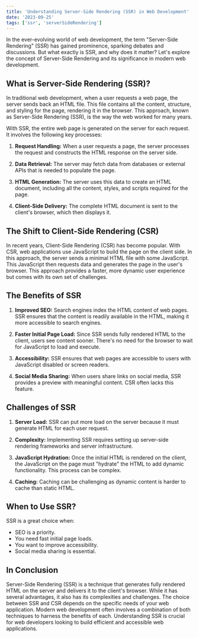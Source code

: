 ```yaml
---
title: 'Understanding Server-Side Rendering (SSR) in Web Development'
date: '2023-09-25'
tags: ['ssr', 'serverSideRendering']
---
```


In the ever-evolving world of web development, the term "Server-Side Rendering" (SSR) has gained prominence, sparking debates and discussions. But what exactly is SSR, and why does it matter? Let's explore the concept of Server-Side Rendering and its significance in modern web development.

## What is Server-Side Rendering (SSR)?

In traditional web development, when a user requests a web page, the server sends back an HTML file. This file contains all the content, structure, and styling for the page, rendering it in the browser. This approach, known as Server-Side Rendering (SSR), is the way the web worked for many years.

With SSR, the entire web page is generated on the server for each request. It involves the following key processes:

1. **Request Handling:** When a user requests a page, the server processes the request and constructs the HTML response on the server side.

2. **Data Retrieval:** The server may fetch data from databases or external APIs that is needed to populate the page.

3. **HTML Generation:** The server uses this data to create an HTML document, including all the content, styles, and scripts required for the page.

4. **Client-Side Delivery:** The complete HTML document is sent to the client's browser, which then displays it.

## The Shift to Client-Side Rendering (CSR)

In recent years, Client-Side Rendering (CSR) has become popular. With CSR, web applications use JavaScript to build the page on the client side. In this approach, the server sends a minimal HTML file with some JavaScript. This JavaScript then requests data and generates the page in the user's browser. This approach provides a faster, more dynamic user experience but comes with its own set of challenges.

## The Benefits of SSR

1. **Improved SEO:** Search engines index the HTML content of web pages. SSR ensures that the content is readily available in the HTML, making it more accessible to search engines.

2. **Faster Initial Page Load:** Since SSR sends fully rendered HTML to the client, users see content sooner. There's no need for the browser to wait for JavaScript to load and execute.

3. **Accessibility:** SSR ensures that web pages are accessible to users with JavaScript disabled or screen readers.

4. **Social Media Sharing:** When users share links on social media, SSR provides a preview with meaningful content. CSR often lacks this feature.

## Challenges of SSR

1. **Server Load:** SSR can put more load on the server because it must generate HTML for each user request.

2. **Complexity:** Implementing SSR requires setting up server-side rendering frameworks and server infrastructure.

3. **JavaScript Hydration:** Once the initial HTML is rendered on the client, the JavaScript on the page must "hydrate" the HTML to add dynamic functionality. This process can be complex.

4. **Caching:** Caching can be challenging as dynamic content is harder to cache than static HTML.

## When to Use SSR?

SSR is a great choice when:

- SEO is a priority.
- You need fast initial page loads.
- You want to improve accessibility.
- Social media sharing is essential.

## In Conclusion

Server-Side Rendering (SSR) is a technique that generates fully rendered HTML on the server and delivers it to the client's browser. While it has several advantages, it also has its complexities and challenges. The choice between SSR and CSR depends on the specific needs of your web application. Modern web development often involves a combination of both techniques to harness the benefits of each. Understanding SSR is crucial for web developers looking to build efficient and accessible web applications.